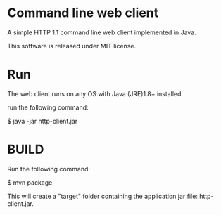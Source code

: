 Command line web client
=======================

A simple HTTP 1.1 command line web client implemented in Java.

This software is released under MIT license.


Run
===

The web client runs on any OS with Java (JRE)1.8+ installed.

run the following command:

$ java -jar http-client.jar <url>


BUILD
=====

Run the following command:

$ mvn package

This will create a "target" folder containing the application jar file:
http-client.jar.
